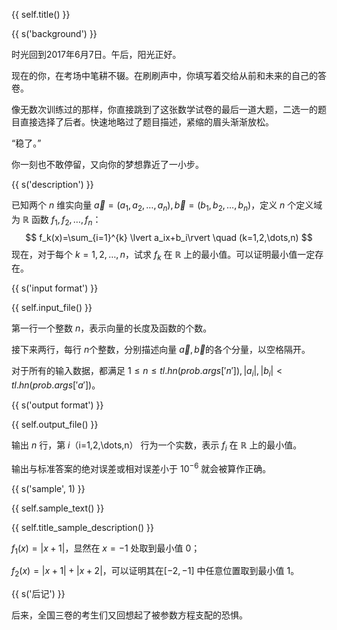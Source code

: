 {{ self.title() }}

{{ s('background') }}

时光回到2017年6月7日。午后，阳光正好。

现在的你，在考场中笔耕不辍。在刷刷声中，你填写着交给从前和未来的自己的答卷。

像无数次训练过的那样，你直接跳到了这张数学试卷的最后一道大题，二选一的题目直接选择了后者。快速地略过了题目描述，紧缩的眉头渐渐放松。

“稳了。”

你一刻也不敢停留，又向你的梦想靠近了一小步。

{{ s('description') }}

已知两个 $n$ 维实向量 $\vec{a}=(a_1,a_2,\dots,a_n),\vec{b}=(b_1,b_2,\dots,b_n)$，定义 $n$ 个定义域为 $\mathbb{R}$ 函数 $f_1,f_2,\dots,f_n$：
$$
f_k(x)=\sum_{i=1}^{k} \lvert a_ix+b_i\rvert \quad (k=1,2,\dots,n)
$$
现在，对于每个 $k=1,2,\dots,n$，试求 $f_k$ 在 $\mathbb{R}$ 上的最小值。可以证明最小值一定存在。

{{ s('input format') }}

{{ self.input_file() }}

第一行一个整数 $n$，表示向量的长度及函数的个数。

接下来两行，每行 $n​$ 个整数，分别描述向量 $\vec{a},\vec{b}​$ 的各个分量，以空格隔开。

对于所有的输入数据，都满足 $1\le n\le {{tl.hn(prob.args['n'])}},\lvert a_i\rvert ,\lvert b_i\rvert <{{tl.hn(prob.args['a'])}}$。

{{ s('output format') }}

{{ self.output_file() }}

输出 $n$ 行，第 $i$（i=1,2,\dots,n） 行为一个实数，表示 $f_i$ 在 $\mathbb{R}$ 上的最小值。

输出与标准答案的绝对误差或相对误差小于 $10^{-6}$ 就会被算作正确。

{{ s('sample', 1) }}

{{ self.sample_text() }}

{{ self.title_sample_description() }}

$f_1(x)=\lvert x+1\rvert$，显然在 $x=-1$ 处取到最小值 $0$；

$f_2(x)=\lvert x+1\rvert +\lvert x+2\rvert$，可以证明其在 ​$[-2,-1]$ 中任意位置取到最小值 ​$1$。

{{ s('后记') }}

后来，全国三卷的考生们又回想起了被参数方程支配的恐惧。